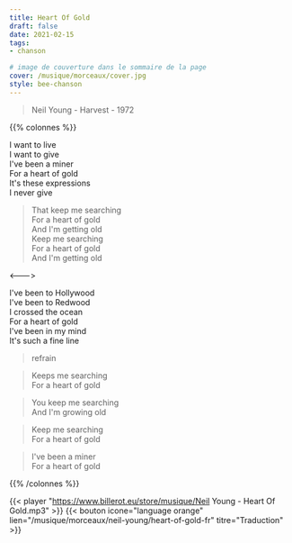 ```yaml
---
title: Heart Of Gold
draft: false 
date: 2021-02-15 
tags: 
- chanson

# image de couverture dans le sommaire de la page
cover: /musique/morceaux/cover.jpg
style: bee-chanson
---
```

> Neil Young - Harvest - 1972
<!--more-->

{{% colonnes %}}

I want to live  
I want to give  
I've been a miner  
For a heart of gold  
It's these expressions  
I never give  

>That keep me searching  
For a heart of gold  
And I'm getting old  
Keep me searching  
For a heart of gold  
And I'm getting old  

<--->

I've been to Hollywood  
I've been to Redwood  
I crossed the ocean  
For a heart of gold  
I've been in my mind  
It's such a fine line  

> refrain

>Keeps me searching  
For a heart of gold  

>You keep me searching  
And I'm growing old  

> Keep me searching  
For a heart of gold  

>I've been a miner  
For a heart of gold

{{% /colonnes %}}

{{< player "https://www.billerot.eu/store/musique/Neil Young - Heart Of Gold.mp3" >}}
{{< bouton icone="language orange" lien="/musique/morceaux/neil-young/heart-of-gold-fr" titre="Traduction" >}}
